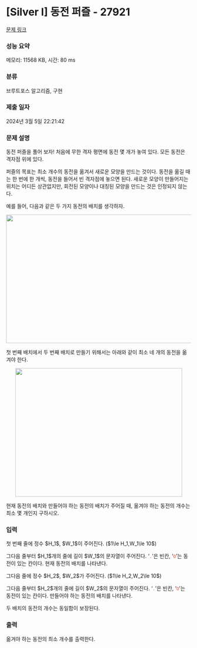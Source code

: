 # [Silver I] 동전 퍼즐 - 27921 

[문제 링크](https://www.acmicpc.net/problem/27921) 

### 성능 요약

메모리: 11568 KB, 시간: 80 ms

### 분류

브루트포스 알고리즘, 구현

### 제출 일자

2024년 3월 5일 22:21:42

### 문제 설명

<p>동전 퍼즐을 풀어 보자! 처음에 무한 격자 평면에 동전 몇 개가 놓여 있다. 모든 동전은 격자점 위에 있다.</p>

<p>퍼즐의 목표는 최소 개수의 동전을 옮겨서 새로운 모양을 만드는 것이다. 동전을 옮길 때는 한 번에 한 개씩, 동전을 들어서 빈 격자점에 놓으면 된다. 새로운 모양이 만들어지는 위치는 어디든 상관없지만, 회전된 모양이나 대칭된 모양을 만드는 것은 인정되지 않는다.</p>

<p>예를 들어, 다음과 같은 두 가지 동전의 배치를 생각하자.</p>

<p style="text-align: center;"><img alt="" src="" style="width: 700px; height: 350px;"></p>

<p>첫 번째 배치에서 두 번째 배치로 만들기 위해서는 아래와 같이 최소 네 개의 동전을 옮겨야 한다.</p>

<p style="text-align: center;"><img alt="" src="" style="width: 455px; height: 350px;"></p>

<p>현재 동전의 배치와 만들어야 하는 동전의 배치가 주어질 때, 옮겨야 하는 동전의 개수는 최소 몇 개인지 구하시오.</p>

### 입력 

 <p>첫 번째 줄에 정수 $H_1$, $W_1$이 주어진다. ($1\le H_1,W_1\le 10$)</p>

<p>그다음 줄부터 $H_1$개의 줄에 길이 $W_1$의 문자열이 주어진다. ‘<span style="color:#e74c3c;"><code>.</code></span>’은 빈칸, ‘<span style="color:#e74c3c;"><code>O</code></span>’는 동전이 있는 칸이다. 현재 동전의 배치를 나타낸다.</p>

<p>그다음 줄에 정수 $H_2$, $W_2$가 주어진다. ($1\le H_2,W_2\le 10$)</p>

<p>그다음 줄부터 $H_2$개의 줄에 길이 $W_2$의 문자열이 주어진다. ‘<span style="color:#e74c3c;"><code>.</code></span>’은 빈칸, ‘<span style="color:#e74c3c;"><code>O</code></span>’는 동전이 있는 칸이다. 만들어야 하는 동전의 배치를 나타낸다.</p>

<p>두 배치의 동전의 개수는 동일함이 보장된다.</p>

### 출력 

 <p>옮겨야 하는 동전의 최소 개수를 출력한다.</p>

